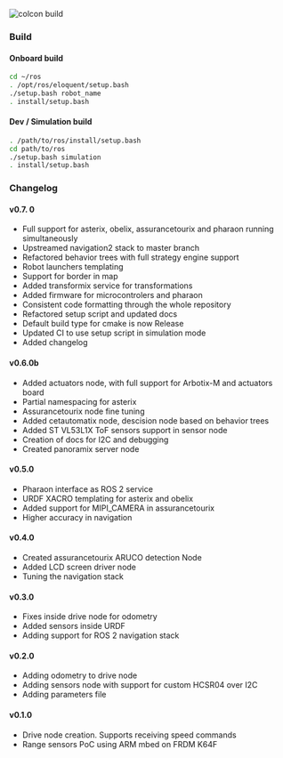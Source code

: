 ![colcon build](https://github.com/3wnbr1/ros/workflows/colcon%20build/badge.svg?branch=master)

### Build

#### Onboard build

```bash
cd ~/ros
. /opt/ros/eloquent/setup.bash
./setup.bash robot_name
. install/setup.bash
```

#### Dev / Simulation build

```bash
. /path/to/ros/install/setup.bash
cd path/to/ros
./setup.bash simulation
. install/setup.bash
```


### Changelog

#### v0.7. 0
- Full support for asterix, obelix, assurancetourix and pharaon running simultaneously
- Upstreamed navigation2 stack to master branch
- Refactored behavior trees with full strategy engine support
- Robot launchers templating
- Support for border in map
- Added transformix service for transformations
- Added firmware for microcontrolers and pharaon
- Consistent code formatting through the whole repository
- Refactored setup script and updated docs
- Default build type for cmake is now Release
- Updated CI to use setup script in simulation mode
- Added changelog


#### v0.6.0b
- Added actuators node, with full support for Arbotix-M and actuators board
- Partial namespacing for asterix
- Assurancetourix node fine tuning
- Added cetautomatix node, descision node based on behavior trees
- Added ST VL53L1X ToF sensors support in sensor node
- Creation of docs for I2C and debugging
- Created panoramix server node


#### v0.5.0
- Pharaon interface as ROS 2 service
- URDF XACRO templating for asterix and obelix
- Added support for MIPI_CAMERA in assurancetourix
- Higher accuracy in navigation


#### v0.4.0
- Created assurancetourix ARUCO detection Node
- Added LCD screen driver node
- Tuning the navigation stack


#### v0.3.0
- Fixes inside drive node for odometry
- Added sensors inside URDF
- Adding support for ROS 2 navigation stack


#### v0.2.0
- Adding odometry to drive node
- Adding sensors node with support for custom HCSR04 over I2C
- Adding parameters file


#### v0.1.0
- Drive node creation. Supports receiving speed commands
- Range sensors PoC using ARM mbed on FRDM K64F

